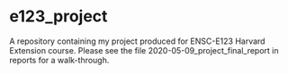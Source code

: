 # e123_project
A repository containing my project produced for ENSC-E123 Harvard Extension course.
Please see the file 2020-05-09_project_final_report in reports for a walk-through.
